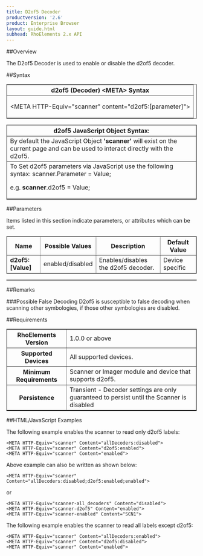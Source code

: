 ```yaml
---
title: D2of5 Decoder
productversion: '2.6'
product: Enterprise Browser
layout: guide.html
subhead: RhoElements 2.x API
---
```


##Overview

The D2of5 Decoder is used to enable or disable the d2of5 decoder.

##Syntax

<table class="facelift" style="width:100%" border="1" padding="5px"> <tr><th class="tableHeading">d2of5 (Decoder) &lt;META&gt; Syntax
</th></tr><tr><td class="clsSyntaxCells clsOddRow"><p>&lt;META HTTP-Equiv="scanner" content="d2of5:[parameter]"&gt;</p></td></tr></table>
<table class="facelift" style="width:100%" border="1" padding="5px"> <tr><th class="tableHeading">d2of5 JavaScript Object Syntax:</th></tr><tr><td class="clsSyntaxCells clsOddRow">
By default the JavaScript Object <b>'scanner'</b> will exist on the current page and can be used to interact directly with the d2of5.
</td></tr><tr><td class="clsSyntaxCells clsEvenRow">
To Set d2of5 parameters via JavaScript use the following syntax: scanner.Parameter = Value;
<P />e.g. <b>scanner</b>.d2of5 = Value;
</td></tr></table>

##Parameters


Items listed in this section indicate parameters, or attributes which can be set.
<table class="facelift" style="width:100%" border="1" padding="5px"> <col width="20%" /><col width="20%" /><col width="38%" /><col width="22%" /><tr><th class="tableHeading">Name</th><th class="tableHeading">Possible Values</th><th class="tableHeading">Description</th><th class="tableHeading">Default Value</th></tr><tr><td class="clsSyntaxCells clsOddRow"><b>d2of5:[Value]
</b></td><td class="clsSyntaxCells clsOddRow">enabled/disabled</td><td class="clsSyntaxCells clsOddRow">Enables/disables the d2of5 decoder.</td><td class="clsSyntaxCells clsOddRow">Device specific</td></tr></table>
<table class="facelift" style="width:100%" border="1" padding="5px"> <col width="78%" /><col width="8%" /><col width="1%" /><col width="5%" /><col width="1%" /><col width="5%" /><col width="2%" /></table>




##Remarks


###Possible False Decoding
D2of5 is susceptible to false decoding when scanning other symbologies, if those other symbologies are disabled.




##Requirements

<table class="facelift" style="width:100%" border="1" padding="5px"> <tr><th class="tableHeading">RhoElements Version</th><td class="clsSyntaxCell clsEvenRow">1.0.0 or above
</td></tr><tr><th class="tableHeading">Supported Devices</th><td class="clsSyntaxCell clsOddRow">All supported devices.</td></tr><tr><th class="tableHeading">Minimum Requirements</th><td class="clsSyntaxCell clsOddRow">Scanner or Imager module and device that supports d2of5.</td></tr><tr><th class="tableHeading">Persistence</th><td class="clsSyntaxCell clsEvenRow">Transient - Decoder settings are only guaranteed to persist until the Scanner is disabled</td></tr></table>


##HTML/JavaScript Examples

The following example enables the scanner to read only d2of5 labels:

	<META HTTP-Equiv="scanner" Content="allDecoders:disabled">
	<META HTTP-Equiv="scanner" Content="d2of5:enabled">
	<META HTTP-Equiv="scanner" Content="enabled">
	
Above example can also be written as shown below:

	<META HTTP-Equiv="scanner" Content="allDecoders:disabled;d2of5:enabled;enabled">
	
or

	<META HTTP-Equiv="scanner-all_decoders" Content="disabled">
	<META HTTP-Equiv="scanner-d2of5" Content="enabled">
	<META HTTP-Equiv="scanner-enabled" Content="SCN1">
	
The following example enables the scanner to read all labels except d2of5:

	<META HTTP-Equiv="scanner" Content="allDecoders:enabled">
	<META HTTP-Equiv="scanner" Content="d2of5:disabled">
	<META HTTP-Equiv="scanner" Content="enabled">
	





